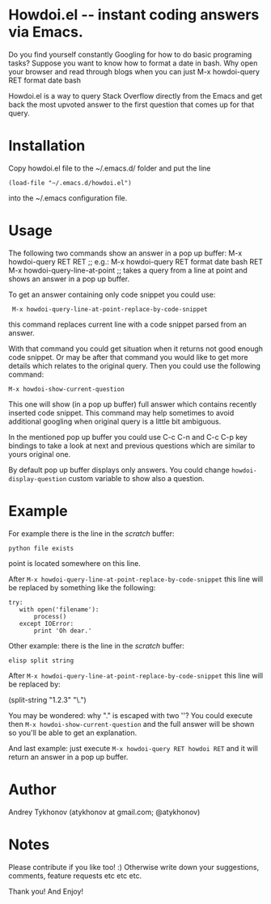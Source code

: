 Howdoi.el -- instant coding answers via Emacs.
============

Do you find yourself constantly Googling for how to do basic
programing tasks? Suppose you want to know how to format a date in
bash. Why open your browser and read through blogs when you can just
M-x howdoi-query RET format date bash

Howdoi.el is a way to query Stack Overflow directly from the Emacs and
get back the most upvoted answer to the first question that comes up
for that query.

Installation
============

Copy howdoi.el file to the ~/.emacs.d/ folder and put the line

    (load-file "~/.emacs.d/howdoi.el")

into the ~/.emacs configuration file.

Usage
============

The following two commands show an answer in a pop up buffer:
     M-x howdoi-query RET <your-query> RET ;; e.g.: M-x howdoi-query RET format date bash RET
     M-x howdoi-query-line-at-point ;; takes a query from a line at point and shows an answer in a pop up buffer.

To get an answer containing only code snippet you could use:

     M-x howdoi-query-line-at-point-replace-by-code-snippet

this command replaces current line with a code snippet parsed from an answer.

With that command you could get situation when it returns not good
enough code snippet. Or may be after that command you would like to
get more details which relates to the original query. Then you could
use the following command:

    M-x howdoi-show-current-question

This one will show (in a pop up buffer) full answer which contains
recently inserted code snippet. This command may help sometimes to
avoid additional googling when original query is a little bit
ambiguous.

In the mentioned pop up buffer you could use C-c C-n and C-c C-p
key bindings to take a look at next and previous questions which
are similar to yours original one.

By default pop up buffer displays only answers. You could change
`howdoi-display-question` custom variable to show also a question.

Example
============

For example there is the line in the *scratch* buffer:

    python file exists

point is located somewhere on this line.

After `M-x howdoi-query-line-at-point-replace-by-code-snippet` this
line will be replaced by something like the following:

    try:
       with open('filename'):
           process()
       except IOError:
           print 'Oh dear.'

Other example: there is the line in the *scratch* buffer:

    elisp split string

After `M-x howdoi-query-line-at-point-replace-by-code-snippet` this
line will be replaced by:

(split-string "1.2.3" "\\.")

You may be wondered: why "." is escaped with two '\'? You could
execute then `M-x howdoi-show-current-question` and the full answer
will be shown so you'll be able to get an explanation.

And last example: just execute `M-x howdoi-query RET howdoi RET` and
it will return an answer in a pop up buffer.

Author
============

Andrey Tykhonov (atykhonov at gmail.com; @atykhonov)

Notes
============

Please contribute if you like too! :) Otherwise write down your suggestions, comments, feature requests etc etc etc.

Thank you! And Enjoy!
